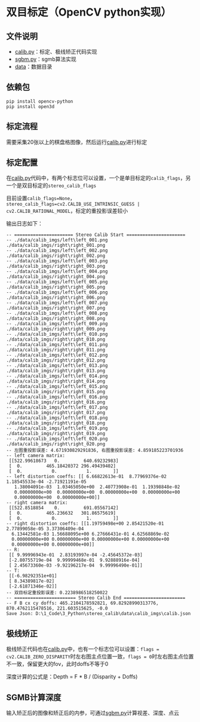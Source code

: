 # 双目标定（OpenCV python实现）

## 文件说明

- [calib.py](calib.py)：标定、极线矫正代码实现
- [sgbm.py](sgbm.py)：sgmb算法实现
- [data](data)：数据目录

## 依赖包

```shell
pip install opencv-python
pip install open3d
```

## 标定流程

需要采集20张以上的棋盘格图像，然后运行[calib.py](calib.py)进行标定

## 标定配置

在[calib.py](calib.py)代码中，有两个标志位可以设置，一个是单目标定的`calib_flags`，另一个是双目标定的`stereo_calib_flags`

目前设置`calib_flags=None`，`stereo_calib_flags=cv2.CALIB_USE_INTRINSIC_GUESS | cv2.CALIB_RATIONAL_MODEL`，标定的重投影误差较小

输出日志如下：

```shell
-- ====================== Stereo Calib Start ======================
-- ./data/calib_imgs/left\left_001.png ./data/calib_imgs/right\right_001.png
-- ./data/calib_imgs/left\left_002.png ./data/calib_imgs/right\right_002.png
-- ./data/calib_imgs/left\left_003.png ./data/calib_imgs/right\right_003.png
-- ./data/calib_imgs/left\left_004.png ./data/calib_imgs/right\right_004.png
-- ./data/calib_imgs/left\left_005.png ./data/calib_imgs/right\right_005.png
-- ./data/calib_imgs/left\left_006.png ./data/calib_imgs/right\right_006.png
-- ./data/calib_imgs/left\left_007.png ./data/calib_imgs/right\right_007.png
-- ./data/calib_imgs/left\left_008.png ./data/calib_imgs/right\right_008.png
-- ./data/calib_imgs/left\left_009.png ./data/calib_imgs/right\right_009.png
-- ./data/calib_imgs/left\left_010.png ./data/calib_imgs/right\right_010.png
-- ./data/calib_imgs/left\left_011.png ./data/calib_imgs/right\right_011.png
-- ./data/calib_imgs/left\left_012.png ./data/calib_imgs/right\right_012.png
-- ./data/calib_imgs/left\left_013.png ./data/calib_imgs/right\right_013.png
-- ./data/calib_imgs/left\left_014.png ./data/calib_imgs/right\right_014.png
-- ./data/calib_imgs/left\left_015.png ./data/calib_imgs/right\right_015.png
-- ./data/calib_imgs/left\left_016.png ./data/calib_imgs/right\right_016.png
-- ./data/calib_imgs/left\left_017.png ./data/calib_imgs/right\right_017.png
-- ./data/calib_imgs/left\left_018.png ./data/calib_imgs/right\right_018.png
-- ./data/calib_imgs/left\left_019.png ./data/calib_imgs/right\right_019.png
-- ./data/calib_imgs/left\left_020.png ./data/calib_imgs/right\right_020.png
-- 左图重投影误差: 4.671930829291836, 右图重投影误差: 4.859185223701936
-- left camera matrix:
 [[522.99618673   0.         640.69232983]
 [  0.         465.18420372 296.49439402]
 [  0.           0.           1.        ]]
-- left distortion coeffs: [[ 6.66822613e-01  8.77969376e-02  1.18545533e-04 -2.71921191e-05
   1.38004091e-03  1.03465050e+00  2.40773908e-01  1.19398848e-02
   0.00000000e+00  0.00000000e+00  0.00000000e+00  0.00000000e+00
   0.00000000e+00  0.00000000e+00]]
-- right camera matrix:
 [[522.8518854    0.         691.05567142]
 [  0.         465.236632   301.86575619]
 [  0.           0.           1.        ]]
-- right distortion coeffs: [[1.19759498e+00 2.85421520e-01 2.77899058e-05 3.37306409e-04
  6.13442581e-03 1.56688095e+00 6.27666431e-01 4.62568869e-02
  0.00000000e+00 0.00000000e+00 0.00000000e+00 0.00000000e+00
  0.00000000e+00 0.00000000e+00]]
-- R:
 [[ 9.99996943e-01  2.83193997e-04 -2.45645372e-03]
 [-2.80755719e-04  9.99999468e-01  9.92888916e-04]
 [ 2.45673360e-03 -9.92196217e-04  9.99996490e-01]]
-- T:
 [[-6.98292351e+01]
 [ 8.34389817e-02]
 [-2.61871346e-02]]
-- 双目标定重投影误差: 0.2238986518250022
-- ======================= Stereo Calib End =======================
-- F B cx cy doffs: 465.2104178592821, 69.82928990313776, 870.4762115478516, 221.603515625, -0.0
Save Json: D:\1_Code\3_Python\stereo_calib\data\calib_imgs\calib.json
```

## 极线矫正

极线矫正代码也在[calib.py](calib.py)中，也有一个标志位可以设置：`flags = cv2.CALIB_ZERO_DISPARITY`时左右图主点位置一致，`flags = 0`时左右图主点位置不一致，保留更大的fov，此时doffs不等于0

深度计算的公式是：Depth = F * B / (Disparity + Doffs)

## SGMB计算深度

输入矫正后的图像和矫正后的内参，可通过[sgbm.py](sgbm.py)计算视差、深度、点云

